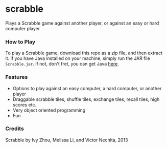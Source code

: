 # scrabble
Plays a Scrabble game against another player, or against an easy or hard computer player

### How to Play
To play a Scrabble game, download this repo as a zip file, and then extract it.
If you have Java installed on your machine, simply run the JAR file `Scrabble.jar`.
If not, don't fret, you can get Java [here](https://www.java.com/en/download/).

### Features
+ Options to play against an easy computer, a hard computer, or another player
+ Draggable scrabble tiles, shuffle tiles, exchange tiles, recall tiles, high scores etc.
+ Very object oriented programming
+ Fun

### Credits
Scrabble by Ivy Zhou, Melissa Li, and Victor Nechita, 2013
